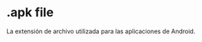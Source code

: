 [Title]: # (archivo .apk)
[Difficulty]: # (Principiante)
[Order]: # (6)

# .apk file

La extensión de archivo utilizada para las aplicaciones de Android.